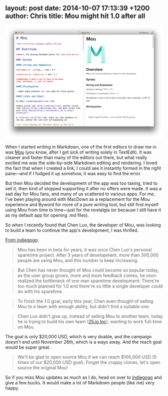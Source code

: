 layout: post
date: 2014-10-07 17:13:39 +1200
author: Chris
title: Mou might hit 1.0 after all
----

<!-- excerpt -->

![Mou](/media/2014-10-07-mou.png)

When I started writing in Markdown, one of the first editors to draw me in was [Mou](https://iwantmyname.com/blog/2013/10/tools-we-use-mou-for-writing.html) (you know, after I got sick of writing solely in TextEdit). It was cleaner and faster than many of the editors out there, but what really excited me was the side-by-side Markdown editing and rendering. I loved the fact that when I created a link, I could see it instantly formed in the right pane—and if I fudged it up somehow, it was easy to find the error. 

But then Mou decided the development of the app was too taxing, tried to sell it, then kind of stopped supporting it after no offers were made. It was a sad day for Mou fans, and many of us scattered to various apps. For me, I've been playing around with MacDown as a replacement for the Mou experience and Byword for more of a pure writing tool, but still find myself using Mou from time to time—just for the nostalgia (or because I still have it as my default app for opening .md files).

So when I recently found that Chen Luo, the developer of Mou, was looking to build a team to continue the app's development, I was thrilled. 

<!-- /excerpt -->

[From indiegogo](https://www.indiegogo.com/projects/mou-1-0-markdown-editor-on-os-x-for-you):

>Mou has been in beta for years, it was once Chen Luo's personal sparetime project. After 3 years of development, more than 300,000 people are using Mou, and this number is keep increasing.

>But Chen has never thought of Mou could become so popular today, as the user group grows, more and more feedback comes, he soon realized the bottleneck of one man sparetime development: There're too much planned for 1.0 and there're so little a single developer could do with his sparetime.

>To finish the 1.0 goal, early this year, Chen even thought of selling Mou to a team with enough ability, but didn't find a suitable one.

>Chen Luo didn't give up, instead of selling Mou to another team, today he is trying to build his own team ([25.io Inc](http://25.io/)), wanting to work full-time on Mou.

The goal is only $20,000 USD, which is very doable, and the campaign doesn't end until November 28th, which is a ways away. And the reach goal would be super great.

>We'll be glad to open source Mou if we can reach $100,000 USD (5 times of our $20,000 USD goal). Forget the crappy clones, let's open source the original Mou!

So if you miss Mou updates as much as I do, head on over to [Indiegogo](https://www.indiegogo.com/projects/mou-1-0-markdown-editor-on-os-x-for-you) and give a few bucks. It would make a lot of Markdown people (like me) very happy.




